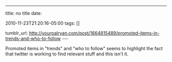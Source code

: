 ---
title: no title
date:

 2010-11-23T21:20:16-05:00 
tags:  []

tumblr_url:
http://yourpalryan.com/post/1664815489/promoted-items-in-trends-and-who-to-follow
\-\--

Promoted items in "trends" and "who to follow" seems to highlight the
fact that twitter is working to find relevant stuff and this isn't it.
